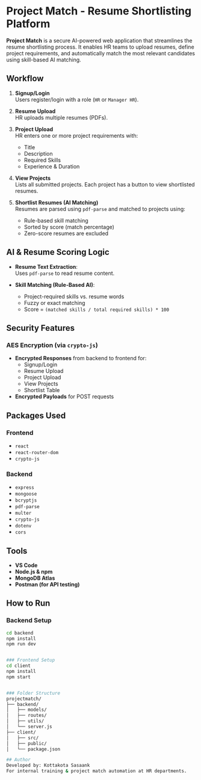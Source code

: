 # Project Match - Resume Shortlisting Platform

**Project Match** is a secure AI-powered web application that streamlines the resume shortlisting process. It enables HR teams to upload resumes, define project requirements, and automatically match the most relevant candidates using skill-based AI matching.

## Workflow

1. **Signup/Login**  
   Users register/login with a role (`HR` or `Manager HR`).

2. **Resume Upload**  
   HR uploads multiple resumes (PDFs).

3. **Project Upload**  
   HR enters one or more project requirements with:
   - Title
   - Description
   - Required Skills
   - Experience & Duration

4. **View Projects**  
   Lists all submitted projects. Each project has a button to view shortlisted resumes.

5. **Shortlist Resumes (AI Matching)**  
   Resumes are parsed using `pdf-parse` and matched to projects using:
   - Rule-based skill matching
   - Sorted by score (match percentage)
   - Zero-score resumes are excluded

## AI & Resume Scoring Logic

- **Resume Text Extraction**:  
  Uses `pdf-parse` to read resume content.

- **Skill Matching (Rule-Based AI)**:
  - Project-required skills vs. resume words
  - Fuzzy or exact matching
  - Score = `(matched skills / total required skills) * 100`

## Security Features

### AES Encryption (via `crypto-js`)
- **Encrypted Responses** from backend to frontend for:
  - Signup/Login
  - Resume Upload
  - Project Upload
  - View Projects
  - Shortlist Table
- **Encrypted Payloads** for POST requests

## Packages Used

### Frontend
- `react`
- `react-router-dom`
- `crypto-js`

### Backend
- `express`
- `mongoose`
- `bcryptjs`
- `pdf-parse`
- `multer`
- `crypto-js`
- `dotenv`
- `cors`

## Tools

- **VS Code**
- **Node.js & npm**
- **MongoDB Atlas**
- **Postman (for API testing)**

## How to Run

### Backend Setup 
 ```bash
cd backend
npm install
npm run dev


### Frontend Setup
cd client
npm install
npm start


### Folder Structure
projectmatch/
├── backend/
│   ├── models/
│   ├── routes/
│   ├── utils/
│   └── server.js
├── client/
│   ├── src/
│   ├── public/
│   └── package.json

## Author
Developed by: Kottakota Sasaank
For internal training & project match automation at HR departments.

